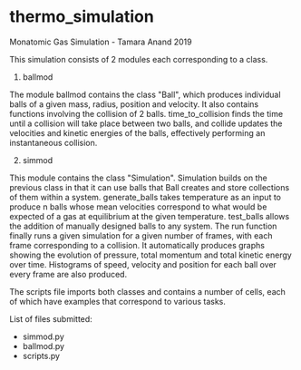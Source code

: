 # thermo_simulation

Monatomic Gas Simulation - Tamara Anand 2019

This simulation consists of 2 modules each corresponding to a class.

1.	ballmod

The module ballmod contains the class "Ball", which produces individual balls of a given mass, radius, position and velocity. 
It also contains functions involving the collision of 2 balls. time_to_collision finds the time until a collision will take
place between two balls, and collide updates the velocities and kinetic energies of the balls, effectively performing an 
instantaneous collision. 

2. 	simmod

This module contains the class "Simulation". Simulation builds on the previous class in that it can use balls that Ball 
creates and store collections of them within a system. generate_balls takes temperature as an input to produce n balls
whose mean velocities correspond to what would be expected of a gas at equilibrium at the given temperature. test_balls
allows the addition of manually designed balls to any system. The run function finally runs a given simulation for a given number of frames, with each frame corresponding to a collision. It automatically produces graphs showing the evolution of pressure, total momentum and total kinetic energy over time. Histograms of speed, velocity and position for each ball over every frame are also produced.

The scripts file imports both classes and contains a number of cells, each of which have examples that correspond to various tasks. 

List of files submitted:
- simmod.py
- ballmod.py
- scripts.py
